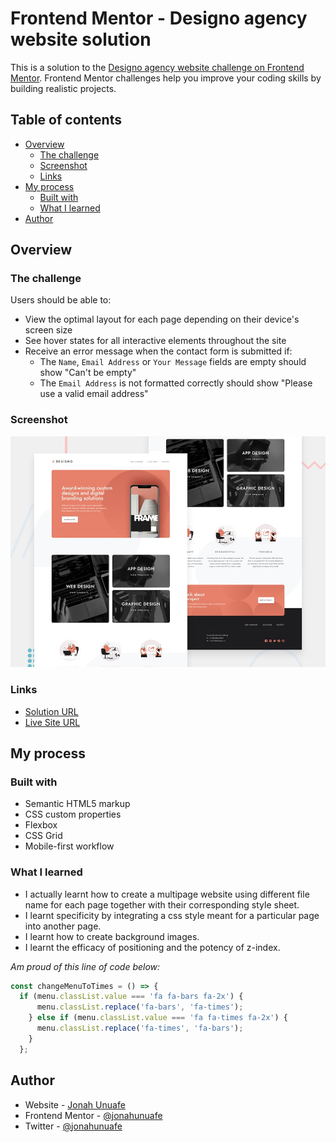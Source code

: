 # Frontend Mentor - Designo agency website solution

This is a solution to the [Designo agency website challenge on Frontend Mentor](https://www.frontendmentor.io/challenges/designo-multipage-website-G48K6rfUT). Frontend Mentor challenges help you improve your coding skills by building realistic projects. 

## Table of contents

- [Overview](#overview)
  - [The challenge](#the-challenge)
  - [Screenshot](#screenshot)
  - [Links](#links)
- [My process](#my-process)
  - [Built with](#built-with)
  - [What I learned](#what-i-learned)
- [Author](#author)

## Overview

### The challenge

Users should be able to:

- View the optimal layout for each page depending on their device's screen size
- See hover states for all interactive elements throughout the site
- Receive an error message when the contact form is submitted if:
  - The `Name`, `Email Address` or `Your Message` fields are empty should show "Can't be empty"
  - The `Email Address` is not formatted correctly should show "Please use a valid email address"

### Screenshot

![](./preview.jpg)

### Links

- [Solution URL](https://github.com/jonahunuafe/designo-multi-page-website)
- [Live Site URL](https://jonahunuafe.github.io/designo-multi-page-website/)

## My process

### Built with

- Semantic HTML5 markup
- CSS custom properties
- Flexbox
- CSS Grid
- Mobile-first workflow

### What I learned

- I actually learnt how to create a multipage website using different file name for each page together with their corresponding style sheet.
- I learnt specificity by integrating a css style meant for a particular page into another page.
- I learnt how to create background images.
- I learnt the efficacy of positioning and the potency of z-index.

*Am proud of this line of code below:*

```js
const changeMenuToTimes = () => {
  if (menu.classList.value === 'fa fa-bars fa-2x') {
      menu.classList.replace('fa-bars', 'fa-times');
    } else if (menu.classList.value === 'fa fa-times fa-2x') {
      menu.classList.replace('fa-times', 'fa-bars');
    }
  };
```

## Author

- Website - [Jonah Unuafe](https://jonahunuafe.github.io/designo-multi-page-website/)
- Frontend Mentor - [@jonahunuafe](https://www.frontendmentor.io/profile/jonahunuafe)
- Twitter - [@jonahunuafe](https://www.twitter.com/jonahunuafe)
